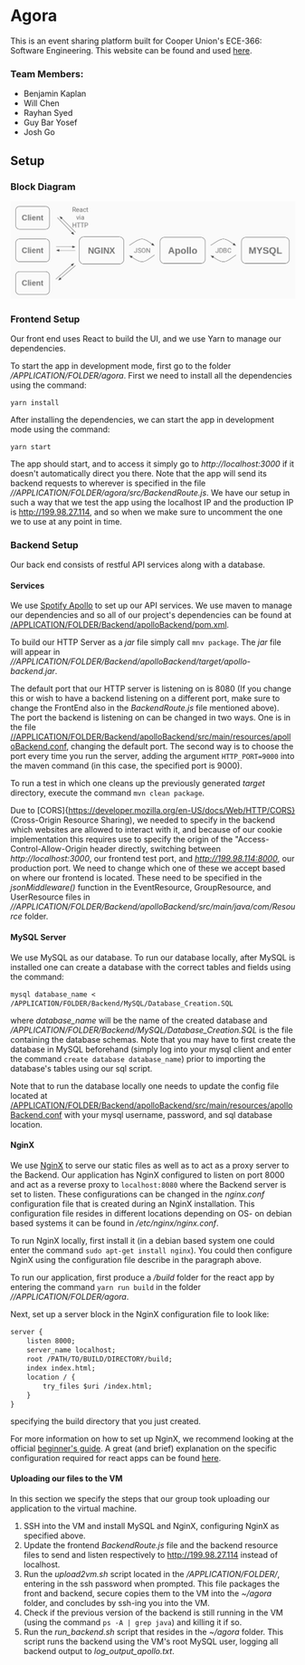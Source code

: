 # Agora

This is an event sharing platform built for Cooper Union's ECE-366: Software Engineering. This website can be found and used [here](http://199.98.27.114:8000/).

### Team Members:
* Benjamin Kaplan
* Will Chen
* Rayhan Syed
* Guy Bar Yosef
* Josh Go

## Setup

### Block Diagram
![Block Diagram Picture](./diagrams/AgoraBlockDiagram.png)

### Frontend Setup

Our front end uses React to build the UI, and we use Yarn to manage our dependencies.

To start the app in development mode, first go to the folder */APPLICATION/FOLDER/agora*. First we need to install all the dependencies using the command:
```
yarn install
```
After installing the dependencies, we can start the app in development mode using the command:
```
yarn start
```
The app should start, and to access it simply go to *http://localhost:3000* if it doesn't automatically direct you there. Note that the app will send its backend requests to wherever is specified in the file *//APPLICATION/FOLDER/agora/src/BackendRoute.js*. We have our setup in such a way that we test the app using the localhost IP and the production IP is http://199.98.27.114, and so when we make sure to uncomment the one we to use at any point in time. 

### Backend Setup

Our back end consists of restful API services along with a database.

#### Services

We use [Spotify Apollo](https://github.com/spotify/apollo) to set up our API services.
We use maven to manage our dependencies and so all of our project's dependencies can be found at [/APPLICATION/FOLDER/Backend/apolloBackend/pom.xml](https://github.com/chenwill98/ECE-366-Agora/blob/master/Backend/apolloBackend/pom.xml).

To build our HTTP Server as a *jar* file simply call `mnv package`. The *jar* file will appear in *//APPLICATION/FOLDER/Backend/apolloBackend/target/apollo-backend.jar*.

The default port that our HTTP server is listening on is 8080 (If you change this or wish to have a backend listening on a different port, make sure to change the FrontEnd also in the *BackendRoute.js* file mentioned above). The port the backend is listening on can be changed in two ways. One is in the file [//APPLICATION/FOLDER/Backend/apolloBackend/src/main/resources/apolloBackend.conf](https://github.com/chenwill98/ECE-366-Agora/blob/master/Backend/apolloBackend/src/main/resources/apolloBackend.conf), changing the default port. The second way is to choose the port every time you run the server, adding the argument `HTTP_PORT=9000` into the maven command (in this case, the specified port is 9000).

To run a test in which one cleans up the previously generated *target* directory, execute the command `mvn clean package`.

Due to [CORS]{https://developer.mozilla.org/en-US/docs/Web/HTTP/CORS} (Cross-Origin Resource Sharing), we needed to specify in the backend which websites are allowed to interact with it, and because of our cookie implementation this requires use to specify the origin of the "Access-Control-Allow-Origin header directly, switching between *http://localhost:3000*, our frontend test port, and *http://199.98.114:8000*, our production port. We need to change which one of these we accept based on where our frontend is located. These need to be specified in the *jsonMiddleware()* function in the EventResource, GroupResource, and UserResource files in *//APPLICATION/FOLDER/Backend/apolloBackend/src/main/java/com/Resource* folder. 

#### MySQL Server

We use MySQL as our database. To run our database locally, after MySQL is installed one can create a database with the correct tables and fields using the command:
```
mysql database_name < /APPLICATION/FOLDER/Backend/MySQL/Database_Creation.SQL
```
where *database_name* will be the name of the created database and */APPLICATION/FOLDER/Backend/MySQL/Database_Creation.SQL* is the file containing the database schemas. Note that you may have to first create the database in MySQL beforehand (simply log into your mysql client and enter the command `create database database_name`) prior to importing the database's tables using our sql script.

Note that to run the database locally one needs to update the config file located at [/APPLICATION/FOLDER/Backend/apolloBackend/src/main/resources/apolloBackend.conf](https://github.com/chenwill98/ECE-366-Agora/blob/master/Backend/apolloBackend/src/main/resources/apolloBackend.conf) with your mysql username, password, and sql database location.

#### NginX

We use [NginX](https://www.nginx.com/) to serve our static files as well as to act as a proxy server to the Backend. Our application has NginX configured to listen on port 8000 and act as a reverse proxy to `localhost:8080` where the Backend server is set to listen. These configurations can be changed in the *nginx.conf* configuration file that is created during an NginX installation. This configuration file resides in different locations depending on OS- on debian based systems it can be found in */etc/nginx/nginx.conf*.

To run NginX locally, first install it (in a debian based system one could enter the command `sudo apt-get install nginx`). You could then configure NginX using the configuration file describe in the paragraph above. 

To run our application, first produce a */build* folder for the react app by entering the command `yarn run build` in the folder *//APPLICATION/FOLDER/agora*. 

Next, set up a server block in the NginX configuration file to look like:
```
server {
    listen 8000;
    server_name localhost;
    root /PATH/TO/BUILD/DIRECTORY/build;
    index index.html;
    location / {
        try_files $uri /index.html;
    }
}
```
specifying the build directory that you just created.

For more information on how to set up NginX, we recommend looking at the official [beginner's guide](http://nginx.org/en/docs/beginners_guide.html). A great (and brief) explanation on the specific configuration required for react apps can be found [here](https://stackoverflow.com/questions/43555282/react-js-application-showing-404-not-found-in-nginx-server).


#### Uploading our files to the VM

In this section we specify the steps that our group took uploading our application to the virtual machine.

1. SSH into the VM and install MySQL and NginX, configuring NginX as specified above.
2. Update the frontend *BackendRoute.js* file and the backend resource files to send and listen respectively to http://199.98.27.114 instead of localhost.
3. Run the *upload2vm.sh* script located in the */APPLICATION/FOLDER/*, entering in the ssh password when prompted. This file packages the front and backend, secure copies them to the VM into the *~/agora* folder, and concludes by ssh-ing you into the VM.
4. Check if the previous version of the backend is still running in the VM (using the command `ps -A | grep java`) and killing it if so.
5. Run the *run_backend.sh* script that resides in the *~/agora* folder. This script runs the backend using the VM's root MySQL user, logging all backend output to *log_output_apollo.txt*.

